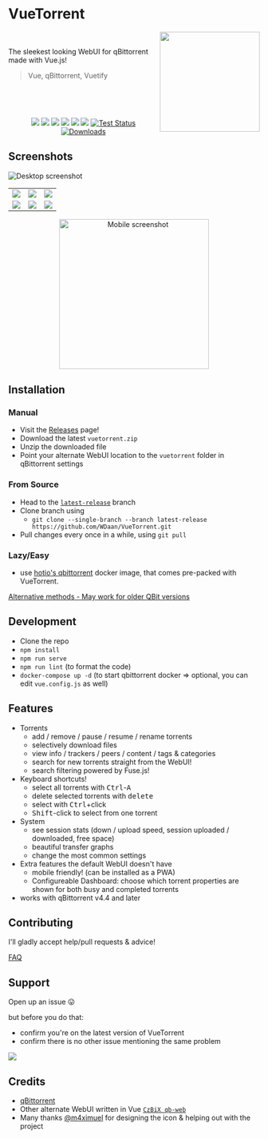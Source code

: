 # VueTorrent


<p>
<img align="right" width="200px" src="https://imgur.com/x6dKNB3.png">   

<p>&nbsp;</p>
The sleekest looking WebUI for qBittorrent made with Vue.js!  

> Vue, qBittorrent, Vuetify
</p>
<p>&nbsp;</p>
<p>&nbsp;</p>
<p align="center">
      <a href="https://img.shields.io/github/stars/WDaan/VueTorrent" alt="stars">
        <img src="https://img.shields.io/github/stars/WDaan/VueTorrent" /></a>
      <a href="https://img.shields.io/github/forks/WDaan/VueTorrent" alt="Forks">
        <img src="https://img.shields.io/github/forks/WDaan/VueTorrent" /></a>
      <a href="https://img.shields.io/github/issues/WDaan/VueTorrent" alt="Issues">
        <img src="https://img.shields.io/github/issues/WDaan/VueTorrent" /></a>
      <a href="https://img.shields.io/github/issues-closed/wdaan/vuetorrent" alt="Issues Closed">
        <img src="https://img.shields.io/github/issues-closed/WDaan/VueTorrent" /></a>
      <a href="https://img.shields.io/github/issues-pr-closed/wdaan/VueTorrent" alt="Closed PR">
        <img src="https://img.shields.io/github/issues-pr-closed/wdaan/VueTorrent" /></a>
      <a href="https://img.shields.io/github/v/release/wdaan/vuetorrent" alt="Version">
        <img src="https://img.shields.io/github/v/release/wdaan/vuetorrent" /></a>
      <a href="https://img.shields.io/github/workflow/status/wdaan/vuetorrent/Test%20Core%20Components">
        <img src="https://img.shields.io/github/workflow/status/wdaan/vuetorrent/Test%20Core%20Components" alt="Test Status"></a>
      <a href="https://img.shields.io/github/downloads/wdaan/vuetorrent/total">
        <img src="https://img.shields.io/github/downloads/wdaan/vuetorrent/total" alt="Downloads"></a>
</p>

## Screenshots

![Desktop screenshot](https://imgur.com/IUkaDnI.png)

|                                    |                                    |                                    |
| :--------------------------------: | :--------------------------------: | :--------------------------------: |
| ![](https://imgur.com/Zcm98H3.png) | ![](https://imgur.com/OujrH0f.png) | ![](https://imgur.com/3FZTXPL.png) |
| ![](https://imgur.com/QYpNCXs.png) | ![](https://imgur.com/6j5wxhl.png) | ![](https://imgur.com/jnzDKjW.png) |

<p align="center">
<img src="https://imgur.com/weOOI7n.png" width="300" alt="Mobile screenshot">
</p>

## Installation

### Manual

- Visit the [Releases](https://github.com/WDaan/VueTorrent/releases) page!
- Download the latest `vuetorrent.zip`
- Unzip the downloaded file
- Point your alternate WebUI location to the `vuetorrent` folder in qBittorrent settings

### From Source

- Head to the [`latest-release`](https://github.com/WDaan/VueTorrent/tree/latest-release) branch
- Clone branch using
  - `git clone --single-branch --branch latest-release https://github.com/WDaan/VueTorrent.git`
- Pull changes every once in a while, using `git pull`

### Lazy/Easy
- use [hotio's qbittorrent](https://hotio.dev/containers/qbittorrent/) docker image, that comes pre-packed with VueTorrent.

[Alternative methods - May work for older QBit versions](../../wiki/Alternative_Installation_Methods)

## Development

- Clone the repo
- `npm install`
- `npm run serve`
- `npm run lint` (to format the code)
- `docker-compose up -d` (to start qbittorrent docker => optional, you can edit `vue.config.js` as well)

## Features

- Torrents
  - add / remove / pause / resume / rename torrents
  - selectively download files
  - view info / trackers / peers / content / tags & categories
  - search for new torrents straight from the WebUI!
  - search filtering powered by Fuse.js!
- Keyboard shortcuts!
  - select all torrents with <kbd>Ctrl</kbd>-<kbd>A</kbd>
  - delete selected torrents with <kbd>delete</kbd>
  - select with <kbd>Ctrl</kbd>+click
  - <kbd>Shift</kbd>-click to select from one torrent
- System
  - see session stats (down / upload speed, session uploaded / downloaded, free space)
  - beautiful transfer graphs
  - change the most common settings
- Extra features the default WebUI doesn't have
  - mobile friendly! (can be installed as a PWA)
  - Configureable Dashboard: choose which torrent properties are shown for both busy and completed torrents
- works with qBittorrent v4.4 and later

## Contributing

I'll gladly accept help/pull requests & advice!

[FAQ](../../wiki/FAQ)

## Support

Open up an issue 😛

but before you do that:
- confirm you're on the latest version of VueTorrent 
- confirm there is no other issue mentioning the same problem

<a href="https://www.buymeacoffee.com/wdaan"><img src="https://img.buymeacoffee.com/button-api/?text=Buy me a coffee&emoji=&slug=wdaan&button_colour=FFDD00&font_colour=000000&font_family=Arial&outline_colour=000000&coffee_colour=ffffff"></a>

## Credits

- [qBittorrent](https://github.com/qbittorrent/qBittorrent)
- Other alternate WebUI written in Vue [`CzBiX qb-web`](https://github.com/CzBiX/qb-web)
- Many thanks [@m4ximuel](https://github.com/m4ximuel) for designing the icon & helping out with the project
